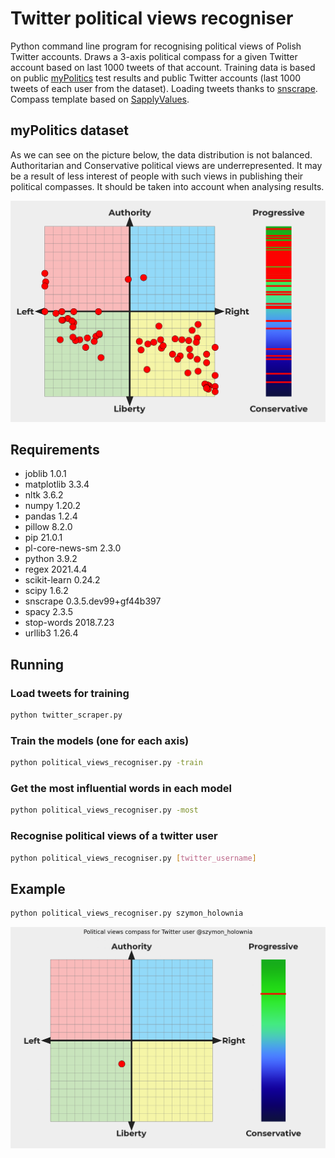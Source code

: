 # Twitter political views recogniser
Python command line program for recognising political views of Polish Twitter accounts. Draws a 3-axis political compass for a given Twitter account based on last 1000 tweets of that account. Training data is based on public <a href="https://mypolitics.pl/" title="myPolitics">myPolitics</a> test results and public Twitter accounts (last 1000 tweets of each user from the dataset). Loading tweets thanks to <a href="https://github.com/JustAnotherArchivist/snscrape" title="snscrape">snscrape</a>. Compass template based on <a href="https://sapplyvalues.github.io/" title="SapplyValues">SapplyValues</a>. 

## myPolitics dataset
As we can see on the picture below, the data distribution is not balanced. Authoritarian and Conservative political views are underrepresented. It may be a result of less interest of people with such views in publishing their political compasses. It should be taken into account when analysing results.

![Dataset compass](https://github.com/adam-handke/twitter-political-views-recogniser/blob/main/dataset_compass.png?raw=true)

## Requirements
* joblib	1.0.1
* matplotlib	3.3.4
* nltk	3.6.2
* numpy	1.20.2
* pandas	1.2.4
* pillow	8.2.0
* pip	21.0.1
* pl-core-news-sm	2.3.0	
* python	3.9.2
* regex	2021.4.4
* scikit-learn	0.24.2
* scipy	1.6.2
* snscrape	0.3.5.dev99+gf44b397	
* spacy	2.3.5
* stop-words	2018.7.23	
* urllib3	1.26.4

## Running

### Load tweets for training
```bash
python twitter_scraper.py
```

### Train the models (one for each axis)
```bash
python political_views_recogniser.py -train
```

### Get the most influential words in each model
```bash
python political_views_recogniser.py -most
```

### Recognise political views of a twitter user
```bash
python political_views_recogniser.py [twitter_username]
```

## Example
```bash
python political_views_recogniser.py szymon_holownia
```
![Example compass](https://github.com/adam-handke/twitter-political-views-recogniser/blob/main/example.png?raw=true)
